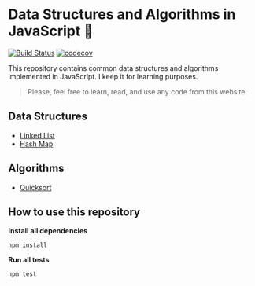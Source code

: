 # Data Structures and Algorithms in JavaScript :rocket:

[![Build Status](https://travis-ci.org/bernardopacheco/javascript-data-structures-algorithms.svg?branch=master)](https://travis-ci.org/bernardopacheco/javascript-data-structures-algorithms)
[![codecov](https://img.shields.io/codecov/c/github/bernardopacheco/javascript-data-structures-algorithms)](https://codecov.io/gh/bernardopacheco/javascript-data-structures-algorithms)

This repository contains common data structures and algorithms implemented in JavaScript. I keep it for learning purposes.

> Please, feel free to learn, read, and use any code from this website.

## Data Structures

* [Linked List](src/data-structures/linked-list/)
* [Hash Map](src/data-structures/hash-map/)

## Algorithms

* [Quicksort](src/algorithms/quicksort/)

## How to use this repository

**Install all dependencies**
```
npm install
```

**Run all tests**
```
npm test
